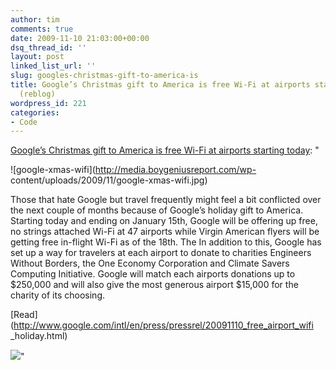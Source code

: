 ```yaml
---
author: tim
comments: true
date: 2009-11-10 21:03:00+00:00
dsq_thread_id: ''
layout: post
linked_list_url: ''
slug: googles-christmas-gift-to-america-is
title: Google’s Christmas gift to America is free Wi-Fi at airports starting today
  (reblog)
wordpress_id: 221
categories:
- Code
---
```


[Google’s Christmas gift to America is free Wi-Fi at airports starting
today](http://feedproxy.google.com/~r/TheBoyGeniusReport/~3/XoTZjgYPRM4/): "

![google-xmas-wifi](http://media.boygeniusreport.com/wp-
content/uploads/2009/11/google-xmas-wifi.jpg)

Those that hate Google but travel frequently might feel a bit conflicted over
the next couple of months because of Google’s holiday gift to America.
Starting today and ending on January 15th, Google will be offering up free, no
strings attached Wi-Fi at 47 airports while Virgin American flyers will be
getting free in-flight Wi-Fi as of the 18th. The In addition to this, Google
has set up a way for travelers at each airport to donate to charities
Engineers Without Borders, the One Economy Corporation and Climate Savers
Computing Initiative. Google will match each airports donations up to $250,000
and will also give the most generous airport $15,000 for the charity of its
choosing.

[Read](http://www.google.com/intl/en/press/pressrel/20091110_free_airport_wifi
_holiday.html)

![](http://feeds.feedburner.com/~r/TheBoyGeniusReport/~4/XoTZjgYPRM4)"

